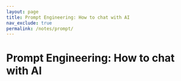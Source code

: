 ```yaml
---
layout: page
title: Prompt Engineering: How to chat with AI
nav_exclude: true
permalink: /notes/prompt/
---
```


# Prompt Engineering: How to chat with AI
